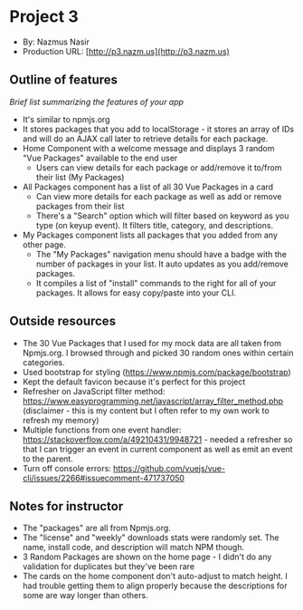 # Project 3
+ By: Nazmus Nasir
+ Production URL: [http://p3.nazm.us](http://p3.nazm.us)


## Outline of features
*Brief list summarizing the features of your app*
* It's similar to npmjs.org
* It stores packages that you add to localStorage - it stores an array of IDs and will do an AJAX call later to retrieve details for each package.
* Home Component with a welcome message and displays 3 random "Vue Packages" available to the end user
  * Users can view details for each package or add/remove it to/from their list (My Packages)
* All Packages component has a list of all 30 Vue Packages in a card
  * Can view more details for each package as well as add or remove packages from their list
  * There's a "Search" option which will filter based on keyword as you type (on keyup event). It filters title, category, and descriptions.
* My Packages component lists all packages that you added from any other page.
  * The "My Packages" navigation menu should have a badge with the number of packages in your list. It auto updates as you add/remove packages.
  * It compiles a list of "install" commands to the right for all of your packages. It allows for easy copy/paste into your CLI.


## Outside resources
- The 30 Vue Packages that I used for my mock data are all taken from Npmjs.org. I browsed through and picked 30 random ones within certain categories.
- Used bootstrap for styling (https://www.npmjs.com/package/bootstrap)
- Kept the default favicon because it's perfect for this project
- Refresher on JavaScript filter method: https://www.easyprogramming.net/javascript/array_filter_method.php (disclaimer - this is my content but I often refer to my own work to refresh my memory)
- Multiple functions from one event handler: https://stackoverflow.com/a/49210431/9948721 - needed a refresher so that I can trigger an event in current component as well as emit an event to the parent.
- Turn off console errors: https://github.com/vuejs/vue-cli/issues/2266#issuecomment-471737050

## Notes for instructor
- The "packages" are all from Npmjs.org.
- The "license" and "weekly" downloads stats were randomly set. The name, install code, and description will match NPM though.
- 3 Random Packages are shown on the home page - I didn't do any validation for duplicates but they've been rare
- The cards on the home component don't auto-adjust to match height. I had trouble getting them to align properly because the descriptions for some are way longer than others.